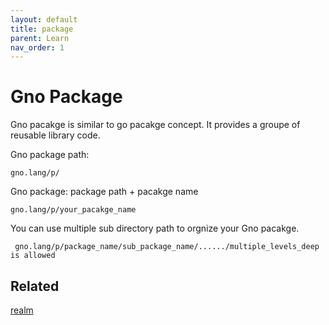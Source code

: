 ```yaml
---
layout: default
title: package
parent: Learn
nav_order: 1
---
```



# Gno Package


Gno pacakge is similar to go pacakge concept. It provides a groupe of reusable library code. 


Gno package path: 

    gno.lang/p/

Gno package: package path + pacakge name

    gno.lang/p/your_pacakge_name

You can use multiple sub directory path to orgnize your Gno pacakge. 

     gno.lang/p/package_name/sub_package_name/....../multiple_levels_deep is allowed


## Related

[realm](learn/realm.html)
